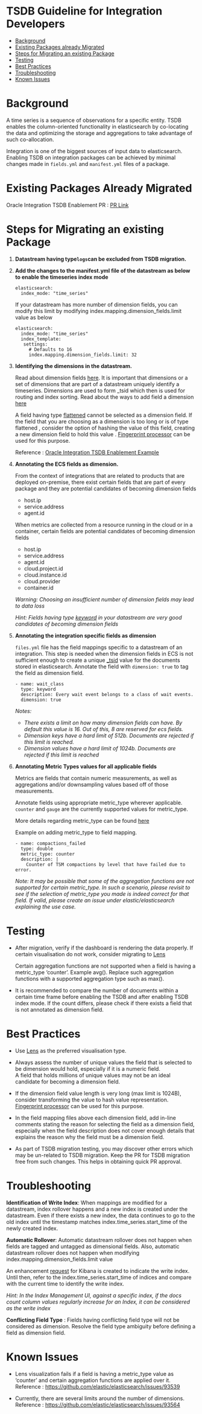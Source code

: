 # TSDB Guideline for Integration Developers


* [Background](#background)
* [Existing Packages already Migrated](#existing-migrated-packages)
* [Steps for Migrating an existing Package](#migration-steps)
* [Testing](#testing)
* [Best Practices](#best-practices)
* [Troubleshooting](#troubleshooting)
* [Known Issues](#known-issues)


# <a id="background"></a> Background

A time series is a sequence of observations for a specific entity. TSDB enables the column-oriented functionality in elasticsearch by co-locating the data and optimizing the storage and aggregations to take advantage of such co-allocation.

Integration is one of the biggest sources of input data to elasticsearch. Enabling TSDB on integration packages can be achieved by minimal changes made in `fields.yml` and `manifest.yml` files of a package.

# <a id="existing-migrated-packages"></a> Existing Packages Already Migrated

Oracle Integration TSDB Enablement PR : [PR Link](https://github.com/elastic/integrations/pull/5307)  

# <a id="migration-steps"></a> Steps for Migrating an existing Package


1. **Datastream having type`logs`can be excluded from TSDB migration.**
2. **Add the changes to the manifest.yml file of the datastream as below to enable the timeseries index mode**
    ```
    elasticsearch:
      index_mode: "time_series"
    ```
    If your datastream has more number of dimension fields, you can modify this limit by modifying index.mapping.dimension_fields.limit value as below
    ```
    elasticsearch:
      index_mode: "time_series"
      index_template:
       settings:
         # Defaults to 16
         index.mapping.dimension_fields.limit: 32
    ```
3. **Identifying the dimensions in the datastream.** 

    Read about dimension fields [here](https://www.elastic.co/guide/en/elasticsearch/reference/current/tsds.html#time-series-dimension). It is important that dimensions or a set of dimensions that are part of a datastream uniquely identify a timeseries. Dimensions are used to form _tsid which then is used for routing and index sorting. Read about the ways to add field a dimension [here](https://github.com/elastic/integrations/blob/main/docs/generic_guidelines.md#specify-dimensions])

    A field having type [flattened](https://www.elastic.co/guide/en/elasticsearch/reference/current/flattened.html) cannot be selected as a dimension field. If the field that you are choosing as a dimension is too long or is of type flattened , consider the option of hashing the value of this field, creating a new dimension field to hold this value  . [Fingerprint processor](https://www.elastic.co/guide/en/elasticsearch/reference/current/fingerprint-processor.html) can be used for this purpose.  
    
    Reference :  [Oracle Integration TSDB Enablement Example](https://github.com/elastic/integrations/blob/8a57d6ba96d391afc33da20c80ec51280d22f009/packages/oracle/data_stream/performance/elasticsearch/ingest_pipeline/default.yml#LL127C4-L131C29)  

3. **Annotating the ECS fields as dimension.**

    From the context of integrations that are related to products that are deployed on-premise, there exist certain fields that are part of every package and they are potential candidates of becoming dimension fields

    * host.ip
    * service.address
    * agent.id
    
    When metrics are collected from a resource running in the cloud or in a container, certain fields are potential candidates of becoming dimension fields  

    * host.ip
    * service.address
    * agent.id
    * cloud.project.id
    * cloud.instance.id
    * cloud.provider
    * container.id  

    *Warning: Choosing an insufficient number of dimension fields may lead to data loss*  

    *Hint: Fields having type [keyword](https://www.elastic.co/guide/en/elasticsearch/reference/current/keyword.html#keyword-field-type) in your datastream are very good candidates of becoming dimension fields*


4. **Annotating the integration specific fields as dimension**

    `files.yml` file has the field mappings specific to a datastream of an integration. This step is needed when the dimension fields in ECS is not sufficient enough to create a unique [_tsid](https://www.elastic.co/guide/en/elasticsearch/reference/current/tsds.html#tsid) value for the documents stored in elasticsearch. Annotate the field with `dimension: true` to tag the field as dimension field. 

    ```
    - name: wait_class
      type: keyword
      description: Every wait event belongs to a class of wait events.
      dimension: true
    ```
    *Notes:*
    * *There exists a limit on how many dimension fields can have. By default this value is 16. Out of this, 8 are reserved for ecs fields.*
    * *Dimension keys have a hard limit of 512b. Documents are rejected if this limit is reached.*
    * *Dimension values have a hard limit of 1024b. Documents are rejected if this limit is reached*


5. **Annotating Metric Types values for all applicable fields** 

    Metrics are fields that contain numeric measurements, as well as aggregations and/or downsampling values based off of those measurements. 

    Annotate fields using appropriate metric_type wherever applicable. `counter` and `gauge` are the currently supported values for metric_type.  

    More details regarding metric_type can be found [here](https://www.elastic.co/guide/en/elasticsearch/reference/current/tsds.html#time-series-metric)

    Example on adding metric_type to field mapping. 

    ```
    - name: compactions_failed
      type: double
      metric_type: counter
      description: |
        Counter of TSM compactions by level that have failed due to error.
    ```
    *Note: It may be possible that some of the aggregation functions are not supported for certain metric_type. In such a scenario, please revisit to see if the selection of metric_type you made is indeed correct for that field. If valid, please create an issue under elastic/elasticsearch explaining the use case.*  

# <a id="testing"></a> Testing
 

- After migration, verify if the dashboard is rendering the data properly. If certain visualisation do not work, consider migrating to [Lens](https://www.elastic.co/guide/en/kibana/current/lens.html)

  Certain aggregation functions are not supported when a field is having a metric_type ‘counter’. Example avg(). Replace such aggregation functions with a supported aggregation type such as max(). 

- It is recommended to compare the number of documents within a certain time frame before enabling the TSDB and after enabling TSDB index mode. If the count differs, please check if there exists a field that is not annotated as dimension field.  


# <a id="best-practices"></a> Best Practices

- Use [Lens](https://www.elastic.co/guide/en/kibana/current/lens.html) as the preferred visualisation type.  

- Always assess the number of unique values the field that is selected to be dimension would hold, especially if it is a numeric field.  
A field that holds millions of unique values may not be an ideal candidate for becoming a dimension field.
- If the dimension field value length is very long (max limit is 1024B), consider transforming the value to hash value representation. [Fingerprint processor](https://www.elastic.co/guide/en/elasticsearch/reference/current/fingerprint-processor.html) can be used for this purpose.
- In the field mapping files above each dimension field, add in-line comments stating the reason for selecting the field as a dimension field, especially when the field description does not cover enough details that explains the reason why the field must be a dimension field.  
- As part of TSDB migration testing, you may discover other errors which may be un-related to TSDB migration. Keep the PR for TSDB migration free from such changes. This helps in obtaining quick PR approval.


# <a id="troubleshooting"></a> Troubleshooting

**Identification of Write Index**: When mappings are modified for a datastream, index rollover happens and a new index is created under the datastream. Even if there exists a new index, the data continues to go to the old index until the timestamp matches index.time_series.start_time of the newly created index.  

**Automatic Rollover**: Automatic datastream rollover does not happen when fields are tagged and untagged as dimensional fields.  Also, automatic datastream rollover does not happen when modifying index.mapping.dimension_fields.limit value


An enhancement [request](https://github.com/elastic/kibana/issues/150549) for Kibana is created to indicate the write index. Until then, refer to the index.time_series.start_time of indices and compare with the current time to identify the write index. 

*Hint: In the Index Management UI, against a specific index, if the  docs count column values regularly increase for an Index, it can be considered as the write index*

**Conflicting Field Type** : Fields having conflicting field type will not be considered as dimension. Resolve the field type ambiguity before defining a field as dimension field.

# <a id="known-issues"></a> Known Issues

- Lens visualization fails if a field is having a metric_type value as ‘counter’ and certain aggregation functions are applied over it.  
Reference : https://github.com/elastic/elasticsearch/issues/93539

- Currently, there are several limits around the number of dimensions.  
 Reference : https://github.com/elastic/elasticsearch/issues/93564

